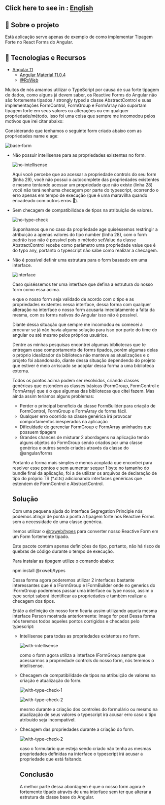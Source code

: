 ## Click here to see in : [English](./README.md)

## 📖 Sobre o projeto

Está aplicação serve apenas de exemplo de como implementar Tipagem Forte no React Forms do Angular.

## 🤖 Tecnologias e Recursos

- [Angular 11](https://angular.io/)
  - [Angular Material 11.0.4](https://material.angular.io/)
  - [@RxWeb](https://www.npmjs.com/package/@rxweb/types?activeTab=readme)

Muitos de nós amamos utilizar o TypeScript por causa de sua forte tipagem de dados, como alguns já devem saber, os Reactive Forms do Angular não são fortemente tipados / strongly typed a classe AbstractControl e suas implementações FormControl, FormGroup e FormArray não suportam tipagem forte em seus valores ou alterações ou em qualquer propriedade/método. Isso foi uma coisa que sempre me incomodou pelos motivos que irei citar abaixo:

Considerando que tenhamos o seguinte form criado abaixo com as propriedades name e age:

![base-form](./.github/base-form.png)

- Não possuir intellisense para as propriedades existentes no form.

  ![no-intellisense](./.github/no-intellisense.png)

  Aqui você percebe que ao acessar a propriedade controls do seu form (linha 29), você não possui o autocomplete das propriedades existentes e mesmo tentando acessar um propriedade que não existe (linha 28) você não terá nenhuma checagem por parte do typescript, ocorrendo o erro apenas em tempo de execução (que é uma maravilha quando encadeado com outros erros 😬).

- Sem checagem de compatibilidade de tipos na atribuição de valores.

  ![no-type-check](./.github/no-type-check.png)

  Suponhamos que no caso da propriedade age quiséssemos restringir a atribuição a apenas valores do tipo number (linha 28), com o form padrão isso não é possível pois o método setValue da classe AbstractControl recebe como parâmetro uma propriedade value que é do typo any, portanto o typescript não sabe como realizar a checagem.

- Não é possível definir uma estrutura para o form baseado em uma interface.

  ![interface](./.github/interface.png)

  Caso quiséssemos ter uma interface que defina a estrutura do nosso form como essa acima.

  e que o nosso form seja validado de acordo com o tipo e as propriedades existentes nessa interface, dessa forma com qualquer alteração na interface o nosso form acusaria imediatamente a falta da mesma, com os forms nativos do Angular isso não é possível.

  Diante dessa situação que sempre me incomodou eu comecei a procurar se já não havia alguma solução para isso por parte do time do angular ou até mesmo pelos próprios usuários.

  Dentre as minhas pesquisas encontrei algumas bibliotecas que te entregam esse comportamento de forms tipados, porém algumas delas o próprio idealizador da biblioteca não manteve as atualizações e o projeto foi abandonado, diante dessa situação dependendo do projeto que estiver é meio arriscado se acoplar dessa forma a uma biblioteca externa.

  Todos os pontos acima podem ser resolvidos, criando classes genéricas que estendem as classes básicas (FormGroup, FormControl e FormArray) que é o que algumas das bibliotecas que citei fazem. Mas ainda assim teríamos alguns problemas:

  - Perder o principal beneficio da classe FormBuilder para criação de FormControl, FormGroup e FormArray de forma fácil.
  - Qualquer erro ocorrido na classe genérica irá provocar comportamentos inesperados na aplicação
  - Dificuldade de gerenciar FormGroup e FormArray aninhados que possuem tipagem
  - Grandes chances de misturar 2 abordagens na aplicação tendo alguns objetos do FormGroup sendo criados por uma classe genérica e outros sendo criados através da classe do @angular/forms

  Portanto a forma mais simples e menos acoplada que encontrei para resolver esse pontos e sem aumentar sequer 1 byte no tamanho do bundle final da aplicação, foi a de utilizar os arquivos de declaração de tipo do próprio TS (\*.d.ts) adicionando interfaces genéricas que estendem de FormControl e AbstractControl.

  ## Solução

  Com uma pequena ajuda do Interface Segregation Principle nós podemos atingir de ponta a ponta a tipagem forte nos Reactive Forms sem a necessidade de uma classe genérica.

  Iremos utilizar o [@rxweb/types](https://www.npmjs.com/package/@rxweb/types?activeTab=readme) para converter nosso Reactive Form em um Form fortemente tipado.

  Este pacote contém apenas definições de tipo, portanto, não há risco de quebras de código durante o tempo de execução.

  Para instalar as tipagem utilize o comando abaixo:

  npm install @rxweb/types

  Dessa forma agora poderemos utilizar 2 interfaces bastante interessantes que é a IFormGroup<T> e IFormBuilder onde no generics do IFormGroup poderemos passar uma interface ou type nosso, assim o type script saberá identificar as propriedades e também realizar a checagem dos tipos.

  Então a definição do nosso form ficaria assim utilizando aquela mesma interface Person mostrada anteriormente:
  Image for post
  Dessa forma nós teremos todos aqueles pontos corrigidos e checados pelo typescript:

  - Intellisense para todas as propriedades existentes no form.

    ![with-intellisense](./.github/with-intellisense.png)

    como o form agora utiliza a interface IFormGroup<Person> sempre que acessarmos a propriedade controls do nosso form, nós teremos o intellisense.

  - Checagem de compatibilidade de tipos na atribuição de valores na criação e atualização do form.

    ![with-type-check-1](./.github/with-type-check-1.png)

    ![with-type-check-2](./.github/with-type-check-2.png)

    mesmo durante a criação dos controles do formulário ou mesmo na atualização de seus valores o typescript irá acusar erro caso o tipo atribuído seja incompatível.

  - Checagem das propriedades durante a criação do form.

    ![with-type-check-2](./.github/with-type-check-2.png)

    caso o formulário que esteja sendo criado não tenha as mesmas propriedades definidas na interface o typescript irá acusar a propriedade que está faltando.

    ## Conclusão

    A melhor parte dessa abordagem é que o nosso form agora é fortemente tipado através de uma interface sem ter que alterar a estrutura da classe base do Angular.

